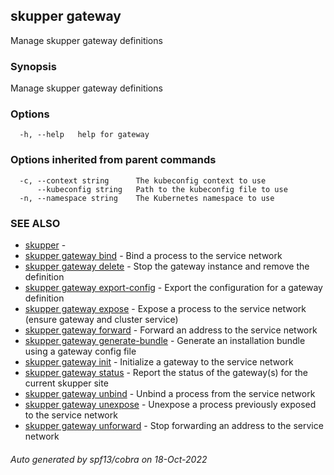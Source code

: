 ## skupper gateway

Manage skupper gateway definitions

### Synopsis

Manage skupper gateway definitions

### Options

```
  -h, --help   help for gateway
```

### Options inherited from parent commands

```
  -c, --context string      The kubeconfig context to use
      --kubeconfig string   Path to the kubeconfig file to use
  -n, --namespace string    The Kubernetes namespace to use
```

### SEE ALSO

* [skupper](skupper.md)	 - 
* [skupper gateway bind](skupper_gateway_bind.md)	 - Bind a process to the service network
* [skupper gateway delete](skupper_gateway_delete.md)	 - Stop the gateway instance and remove the definition
* [skupper gateway export-config](skupper_gateway_export-config.md)	 - Export the configuration for a gateway definition
* [skupper gateway expose](skupper_gateway_expose.md)	 - Expose a process to the service network (ensure gateway and cluster service)
* [skupper gateway forward](skupper_gateway_forward.md)	 - Forward an address to the service network
* [skupper gateway generate-bundle](skupper_gateway_generate-bundle.md)	 - Generate an installation bundle using a gateway config file
* [skupper gateway init](skupper_gateway_init.md)	 - Initialize a gateway to the service network
* [skupper gateway status](skupper_gateway_status.md)	 - Report the status of the gateway(s) for the current skupper site
* [skupper gateway unbind](skupper_gateway_unbind.md)	 - Unbind a process from the service network
* [skupper gateway unexpose](skupper_gateway_unexpose.md)	 - Unexpose a process previously exposed to the service network
* [skupper gateway unforward](skupper_gateway_unforward.md)	 - Stop forwarding an address to the service network

###### Auto generated by spf13/cobra on 18-Oct-2022
